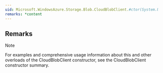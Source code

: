 ```yaml
---  
uid: Microsoft.WindowsAzure.Storage.Blob.CloudBlobClient.#ctor(System.Uri)  
remarks: *content  
---  
```

  
## Remarks  
  
> [!NOTE]
>  For examples and comprehensive usage information about this and other overloads of the CloudBlobClient constructor, see the CloudBlobClient constructor summary.